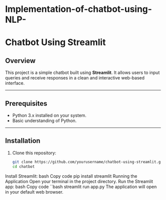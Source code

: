 # Implementation-of-chatbot-using-NLP-
# Chatbot Using Streamlit  

## Overview  
This project is a simple chatbot built using **Streamlit**. It allows users to input queries and receive responses in a clean and interactive web-based interface.  

---

## Prerequisites  
- Python 3.x installed on your system.  
- Basic understanding of Python.  

---

## Installation  

1. Clone this repository:  
   ```bash
   git clone https://github.com/yourusername/chatbot-using-streamlit.git
   cd chatbot
Install Streamlit:
bash
Copy code
pip install streamlit
Running the Application
Open your terminal in the project directory.
Run the Streamlit app:
bash
Copy code
``bash
streamlit run app.py
The application will open in your default web browser.

